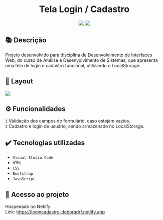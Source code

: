 <h1 align="center">Tela Login / Cadastro</h1>
<p align="center">
  <img src="https://img.shields.io/badge/STATUS-CONCLUIDO-green?style=plastic">
  <img src="https://img.shields.io/github/stars/deboradrf?style=social">
</p>

## 📚 Descrição
Projeto desenvolvido para disciplina de Desenvolvimento de Interfaces Web, do curso de Análise e Desenvolvimento de Sistemas, que apresenta uma tela de login e cadastro funcional, utilizando o LocalStorage.

## 🎨 Layout
<img src="https://github.com/deboradrf/tela-login-cadastro/assets/130398684/aa7dafe8-0a62-4382-9fb3-4d08fe66289c">

## ⚙️ Funcionalidades
``1`` Validação dos campos do formulário, caso estejam vazios. <br>
``2`` Cadastro e login de usuário, sendo armazenado no LocalStorage.

## ✔️ Tecnologias utilizadas
- ``Visual Studio Code``
- ``HTML``
- ``CSS``
- ``Bootstrap``
- ``JavaScript``

## 📁 Acesso ao projeto
Hospedado no Netlify <br>
Link: https://logincadastro-deboradrf.netlify.app

